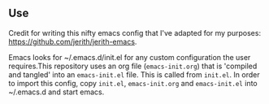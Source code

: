 ## Use

Credit for writing this nifty emacs config that I've adapted for my purposes:  https://github.com/jerith/jerith-emacs.

Emacs looks for ~/.emacs.d/init.el for any custom configuration the user
requires.This repository uses an org file (`emacs-init.org`) that is 'compiled
and tangled' into an `emacs-init.el` file. This is called from `init.el`. In
order to import this config, copy `init.el`, `emacs-init.org` and `emacs-init.el`
into ~/.emacs.d and start emacs.
